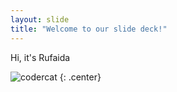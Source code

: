 ```yaml
---
layout: slide
title: "Welcome to our slide deck!"
---
```


Hi, it's Rufaida

![codercat](https://octodex.github.com/images/codercat.jpg)
{: .center}
